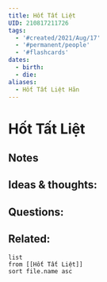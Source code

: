 ```yaml
---
title: Hốt Tất Liệt
UID: 210817211726
tags:
  - '#created/2021/Aug/17'
  - '#permanent/people'
  - '#flashcards'
dates:
  - birth:
  - die:
aliases:
  - Hốt Tất Liệt Hãn
---
```

# Hốt Tất Liệt


## Notes


## Ideas & thoughts:


## Questions:


## Related:
```dataview
list
from [[Hốt Tất Liệt]]
sort file.name asc
```
